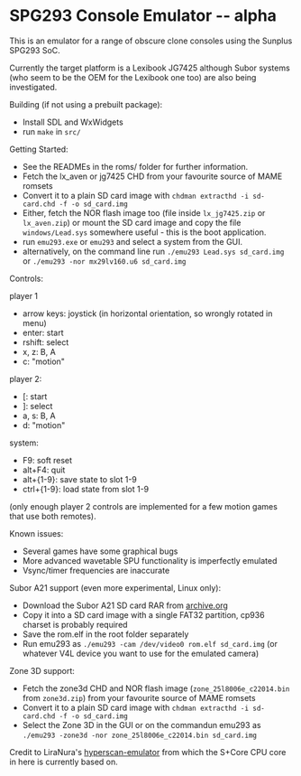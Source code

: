 # SPG293 Console Emulator -- alpha

This is an emulator for a range of obscure clone consoles using the Sunplus SPG293 SoC.

Currently the target platform is a Lexibook JG7425 although Subor systems (who seem to be the OEM for the Lexibook one too) are also being investigated.

Building (if not using a prebuilt package):

 - Install SDL and WxWidgets
 - run `make` in `src/`

Getting Started:
 - See the READMEs in the roms/ folder for further information.
 - Fetch the lx_aven or jg7425 CHD from your favourite source of MAME romsets
 - Convert it to a plain SD card image with `chdman extracthd -i sd-card.chd -f -o sd_card.img`
 - Either, fetch the NOR flash image too (file inside `lx_jg7425.zip` or `lx_aven.zip`) or mount the SD card image and copy the file `windows/Lead.sys` somewhere useful - this is the boot application.
 - run `emu293.exe` or `emu293` and select a system from the GUI.
 - alternatively, on the command line run `./emu293 Lead.sys sd_card.img` or `./emu293 -nor mx29lv160.u6 sd_card.img`

Controls:

player 1
 - arrow keys: joystick (in horizontal orientation, so wrongly rotated in menu)
 - enter: start
 - rshift: select
 - x, z: B, A
 - c: "motion"

player 2:
 - \[: start
 - \]: select
 - a, s: B, A
 - d: "motion"

system:
 - F9: soft reset
 - alt+F4: quit
 - alt+{1-9}: save state to slot 1-9
 - ctrl+{1-9}: load state from slot 1-9

(only enough player 2 controls are implemented for a few motion games that use both remotes).

Known issues:
 - Several games have some graphical bugs
 - More advanced wavetable SPU functionality is imperfectly emulated
 - Vsync/timer frequencies are inaccurate

Subor A21 support (even more experimental, Linux only):
 - Download the Subor A21 SD card RAR from [archive.org](https://archive.org/details/a-21_20230131)
 - Copy it into a SD card image with a single FAT32 partition, cp936 charset is probably required
 - Save the rom.elf in the root folder separately
 - Run emu293 as `./emu293 -cam /dev/video0 rom.elf sd_card.img` (or whatever V4L device you want to use for the emulated camera)

Zone 3D support:
 - Fetch the zone3d CHD and NOR flash image (`zone_25l8006e_c22014.bin` from `zone3d.zip`) from your favourite source of MAME romsets
 - Convert it to a plain SD card image with `chdman extracthd -i sd-card.chd -f -o sd_card.img`
 - Select the Zone 3D in the GUI or on the commandun emu293 as `./emu293 -zone3d -nor zone_25l8006e_c22014.bin sd_card.img` 

Credit to LiraNura's [hyperscan-emulator](https://github.com/LiraNuna/hyperscan-emulator/) from which the S+Core CPU core in here is currently based on.

